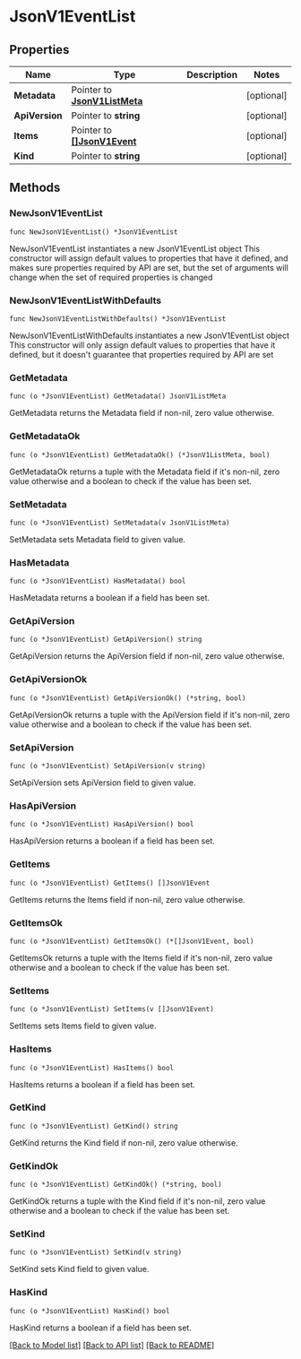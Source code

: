 # JsonV1EventList

## Properties

Name | Type | Description | Notes
------------ | ------------- | ------------- | -------------
**Metadata** | Pointer to [**JsonV1ListMeta**](json_V1ListMeta.md) |  | [optional] 
**ApiVersion** | Pointer to **string** |  | [optional] 
**Items** | Pointer to [**[]JsonV1Event**](JsonV1Event.md) |  | [optional] 
**Kind** | Pointer to **string** |  | [optional] 

## Methods

### NewJsonV1EventList

`func NewJsonV1EventList() *JsonV1EventList`

NewJsonV1EventList instantiates a new JsonV1EventList object
This constructor will assign default values to properties that have it defined,
and makes sure properties required by API are set, but the set of arguments
will change when the set of required properties is changed

### NewJsonV1EventListWithDefaults

`func NewJsonV1EventListWithDefaults() *JsonV1EventList`

NewJsonV1EventListWithDefaults instantiates a new JsonV1EventList object
This constructor will only assign default values to properties that have it defined,
but it doesn't guarantee that properties required by API are set

### GetMetadata

`func (o *JsonV1EventList) GetMetadata() JsonV1ListMeta`

GetMetadata returns the Metadata field if non-nil, zero value otherwise.

### GetMetadataOk

`func (o *JsonV1EventList) GetMetadataOk() (*JsonV1ListMeta, bool)`

GetMetadataOk returns a tuple with the Metadata field if it's non-nil, zero value otherwise
and a boolean to check if the value has been set.

### SetMetadata

`func (o *JsonV1EventList) SetMetadata(v JsonV1ListMeta)`

SetMetadata sets Metadata field to given value.

### HasMetadata

`func (o *JsonV1EventList) HasMetadata() bool`

HasMetadata returns a boolean if a field has been set.

### GetApiVersion

`func (o *JsonV1EventList) GetApiVersion() string`

GetApiVersion returns the ApiVersion field if non-nil, zero value otherwise.

### GetApiVersionOk

`func (o *JsonV1EventList) GetApiVersionOk() (*string, bool)`

GetApiVersionOk returns a tuple with the ApiVersion field if it's non-nil, zero value otherwise
and a boolean to check if the value has been set.

### SetApiVersion

`func (o *JsonV1EventList) SetApiVersion(v string)`

SetApiVersion sets ApiVersion field to given value.

### HasApiVersion

`func (o *JsonV1EventList) HasApiVersion() bool`

HasApiVersion returns a boolean if a field has been set.

### GetItems

`func (o *JsonV1EventList) GetItems() []JsonV1Event`

GetItems returns the Items field if non-nil, zero value otherwise.

### GetItemsOk

`func (o *JsonV1EventList) GetItemsOk() (*[]JsonV1Event, bool)`

GetItemsOk returns a tuple with the Items field if it's non-nil, zero value otherwise
and a boolean to check if the value has been set.

### SetItems

`func (o *JsonV1EventList) SetItems(v []JsonV1Event)`

SetItems sets Items field to given value.

### HasItems

`func (o *JsonV1EventList) HasItems() bool`

HasItems returns a boolean if a field has been set.

### GetKind

`func (o *JsonV1EventList) GetKind() string`

GetKind returns the Kind field if non-nil, zero value otherwise.

### GetKindOk

`func (o *JsonV1EventList) GetKindOk() (*string, bool)`

GetKindOk returns a tuple with the Kind field if it's non-nil, zero value otherwise
and a boolean to check if the value has been set.

### SetKind

`func (o *JsonV1EventList) SetKind(v string)`

SetKind sets Kind field to given value.

### HasKind

`func (o *JsonV1EventList) HasKind() bool`

HasKind returns a boolean if a field has been set.


[[Back to Model list]](../README.md#documentation-for-models) [[Back to API list]](../README.md#documentation-for-api-endpoints) [[Back to README]](../README.md)


